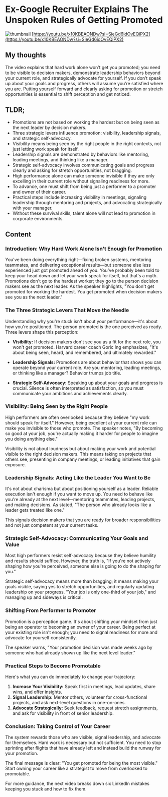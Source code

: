 # Ex-Google Recruiter Explains The Unspoken Rules of Getting Promoted
![thumbnail](https://i.ytimg.com/vi/x10KBEAONDw/maxresdefault.jpg?v=6892b3c9)
[https://youtu.be/x10KBEAONDw?si=SieGd6idOvEQiPX2](https://youtu.be/x10KBEAONDw?si=SieGd6idOvEQiPX2)

## My thoughts

The video explains that hard work alone won’t get you promoted; you need to be visible to decision makers, demonstrate leadership behaviors beyond your current role, and strategically advocate for yourself. If you don’t speak up about your goals and progress, others will assume you’re satisfied where you are. Putting yourself forward and clearly asking for promotion or stretch opportunities is essential to shift perception and get noticed.

## TLDR;
- Promotions are not based on working the hardest but on being seen as the next leader by decision makers.
- Three strategic levers influence promotion: visibility, leadership signals, and strategic self-advocacy.
- Visibility means being seen by the right people in the right contexts, not just letting work speak for itself.
- Leadership signals are demonstrated by behaviors like mentoring, leading meetings, and thinking like a manager.
- Strategic self-advocacy involves communicating goals and progress clearly and asking for stretch opportunities, not bragging.
- High performance alone can make someone invisible if they are only excelling in their current role without signaling readiness for more.
- To advance, one must shift from being just a performer to a promoter and owner of their career.
- Practical steps include increasing visibility in meetings, signaling leadership through mentoring and projects, and advocating strategically with your manager.
- Without these survival skills, talent alone will not lead to promotion in corporate environments.



## Content

### Introduction: Why Hard Work Alone Isn't Enough for Promotion
You've been doing everything right—fixing broken systems, mentoring teammates, and delivering exceptional results—but someone else less experienced just got promoted ahead of you. You've probably been told to keep your head down and let your work speak for itself, but that's a myth. Promotions don't go to the hardest worker; they go to the person decision makers see as the next leader. As the speaker highlights, "You don't get promoted for working the hardest. You get promoted when decision makers see you as the next leader."

### The Three Strategic Levers That Move the Needle
Understanding why you're stuck isn't about your performance—it's about how you're positioned. The person promoted is the one perceived as ready. Three levers shape this perception:

- **Visibility:** If decision makers don't see you as a fit for the next role, you won't get promoted. Harvard career coach Goric Ing emphasizes, "It's about being seen, heard, and remembered, and ultimately rewarded."

- **Leadership Signals:** Promotions are about behavior that shows you can operate beyond your current role. Are you mentoring, leading meetings, or thinking like a manager? Behavior trumps job title.

- **Strategic Self-Advocacy:** Speaking up about your goals and progress is crucial. Silence is often interpreted as satisfaction, so you must communicate your ambitions and achievements clearly.

### Visibility: Being Seen by the Right People
High performers are often overlooked because they believe "my work should speak for itself." However, being excellent at your current role can make you invisible to those who promote. The speaker notes, "By becoming so good at your job, you're actually making it harder for people to imagine you doing anything else."

Visibility is not about loudness but about making your work and potential visible to the right decision makers. This means taking on projects that others see, presenting in company meetings, or leading initiatives that gain exposure.

### Leadership Signals: Acting Like the Leader You Want to Be
It's not about charisma but about positioning yourself as a leader. Reliable execution isn't enough if you want to move up. You need to behave like you're already at the next level—mentoring teammates, leading projects, and making decisions. As stated, "The person who already looks like a leader gets treated like one."

This signals decision makers that you are ready for broader responsibilities and not just competent at your current tasks.

### Strategic Self-Advocacy: Communicating Your Goals and Value
Most high performers resist self-advocacy because they believe humility and results should suffice. However, the truth is, "If you're not actively shaping how you're perceived, someone else is going to do the shaping for you."

Strategic self-advocacy means more than bragging; it means making your goals visible, saying yes to stretch opportunities, and regularly updating leadership on your progress. "Your job is only one-third of your job," and managing up and sideways is critical.

### Shifting From Performer to Promoter
Promotion is a perception game. It's about shifting your mindset from just being an operator to becoming an owner of your career. Being perfect at your existing role isn't enough; you need to signal readiness for more and advocate for yourself consistently.

The speaker warns, "Your promotion decision was made weeks ago by someone who had already shown up like the next level leader."

### Practical Steps to Become Promotable
Here's what you can do immediately to change your trajectory:

1. **Increase Your Visibility:** Speak first in meetings, lead updates, share wins, and offer insights.
2. **Signal Leadership:** Mentor others, volunteer for cross-functional projects, and ask next-level questions in one-on-ones.
3. **Advocate Strategically:** Seek feedback, request stretch assignments, and ask for visibility in front of senior leadership.

### Conclusion: Taking Control of Your Career
The system rewards those who are visible, signal leadership, and advocate for themselves. Hard work is necessary but not sufficient. You need to stop sprinting after flights that have already left and instead build the runway for your promotion.

The final message is clear: "You get promoted for being the most visible." Start owning your career like a strategist to move from overlooked to promotable.

For more guidance, the next video breaks down six LinkedIn mistakes keeping you stuck and how to fix them.
